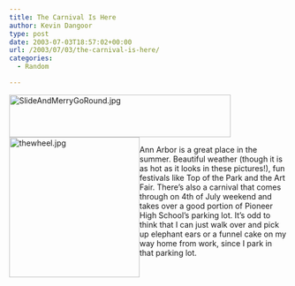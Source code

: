 ```yaml
---
title: The Carnival Is Here
author: Kevin Dangoor
type: post
date: 2003-07-03T18:57:02+00:00
url: /2003/07/03/the-carnival-is-here/
categories:
  - Random

---
```

<img alt="SlideAndMerryGoRound.jpg" src="http://www.blueskyonmars.com/images/SlideAndMerryGoRound.jpg" width="401" height="77" border="0" />

<div style="float:left">
  <img alt="thewheel.jpg" src="http://www.blueskyonmars.com/images/thewheel.jpg" width="236" height="254" border="0" />
</div>

Ann Arbor is a great place in the summer. Beautiful weather (though it is as hot as it looks in these pictures!), fun festivals like Top of the Park and the Art Fair. There&#8217;s also a carnival that comes through on 4th of July weekend and takes over a good portion of Pioneer High School&#8217;s parking lot. It&#8217;s odd to think that I can just walk over and pick up elephant ears or a funnel cake on my way home from work, since I park in that parking lot.